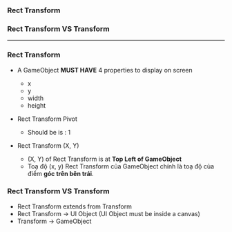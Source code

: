 
### Rect Transform
### Rect Transform VS Transform

-------------------------------------------------------------

### Rect Transform

* A GameObject **MUST HAVE** 4 properties to display on screen
  * x
  * y
  * width
  * height
  
* Rect Transform Pivot
  * Should be is : 1
  
* Rect Transform (X, Y)
  * (X, Y) of Rect Transform is at **Top Left of GameObject**
  * Toạ độ (x, y) Rect Transform của GameObject chính là toạ độ của điểm **góc trên bên trái**.

### Rect Transform VS Transform

* Rect Transform extends from Transform
* Rect Transform -> UI Object (UI Object must be inside a canvas)
* Transform -> GameObject

